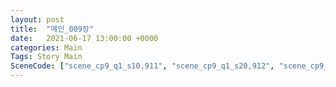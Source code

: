 ```yaml
---
layout: post
title:  "메인_009장"
date:   2021-06-17 13:00:00 +0000
categories: Main
Tags: Story Main
SceneCode: ["scene_cp9_q1_s10,911", "scene_cp9_q1_s20,912", "scene_cp9_q2_s10,921", "scene_cp9_q2_s20,922", "scene_cp9_q3_s10,931", "scene_cp9_q3_s20,932", "scene_cp9_q4_s10,941", "scene_cp9_q4_s20,942", "scene_cp9_q4_s30,943"]
---
```

